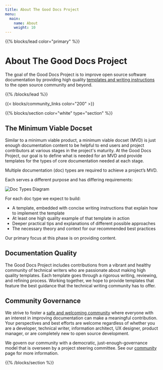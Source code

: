 ```yaml
---
title: About The Good Docs Project
menu:
  main:
    name: About
    weight: 10
---
```

{{% blocks/lead color="primary" %}}

# About The Good Docs Project

The goal of the Good Docs Project is to improve open source software documentation by providing high quality [templates and writing instructions](https://github.com/thegooddocsproject/templates) to the open source community and beyond.

{{% /blocks/lead %}}

{{< blocks/community_links color="200" >}}

{{% blocks/section color="white" type="section" %}}

## The Minimum Viable Docset

Similar to a minimum viable product, a minimum viable docset (MVD) is just enough documentation content to be helpful to end users and project contributors at various stages in the project's maturity.
At the Good Docs Project, our goal is to define what is needed for an MVD and provide templates for the types of core documentation needed at each stage.

Multiple documentation (doc) types are required to achieve a project’s MVD.

Each serves a different purpose and has differing requirements:

![Doc Types Diagram](/uploads/doctypes.svg "Plotting doc types within a maturity model")

For each doc type we expect to build:

- A template, embedded with concise writing instructions that explain how to implement the template
- At least one high quality example of that template in action
- Deeper practical tips and explanations of different possible approaches
- The necessary theory and context for our recommended best practices

Our primary focus at this phase is on providing content.

## Documentation Quality

The Good Docs Project includes contributions from a vibrant and healthy community of technical writers who are passionate about making high quality templates.
Each template goes through a rigorous writing, reviewing, and refining process.
Working together, we hope to provide templates that feature the best guidance that the technical writing community has to offer.

## Community Governance

We strive to foster a [safe and welcoming community](/code-of-conduct) where everyone with an interest in improving documentation can make a meaningful contribution.
Your perspectives and best efforts are welcome regardless of whether you are a developer, technical writer, information architect, UX designer, product manager, or are completely new to open source development.

We govern our community with a democratic, just-enough-governance model that is overseen by a project steering committee.
See our [community](/community) page for more information.

{{% /blocks/section %}}
